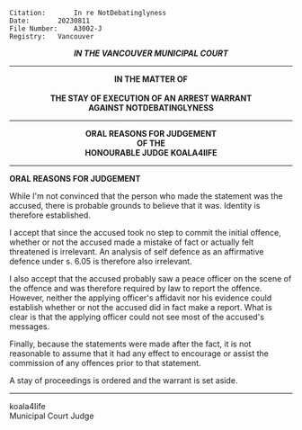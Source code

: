 	Citation:       In re NotDebatinglyness 
	Date:		20230811
	File Number:	A3002-J
	Registry:	Vancouver

<p align="center"><b><i>IN THE VANCOUVER MUNICIPAL COURT</b></i>

---

<p align="center"><b>
			    	IN THE MATTER OF
<br><br>		THE STAY OF EXECUTION OF AN ARREST WARRANT 
  <br> AGAINST NOTDEBATINGLYNESS

---

<p align="center">		
		    		ORAL REASONS FOR JUDGEMENT
<br>				OF THE
<br>				HONOURABLE JUDGE KOALA4IIFE

</b>
	
---

**ORAL REASONS FOR JUDGEMENT**

While I'm not convinced that the person who made the statement was the accused, there is probable grounds to believe that it was. Identity is therefore established.

I accept that since the accused took no step to commit the initial offence, whether or not the accused made a mistake of fact or actually felt threatened is irrelevant. An analysis of self defence as an affirmative defence under s. 6.05 is therefore also irrelevant.

I also accept that the accused probably saw a peace officer on the scene of the offence and was therefore required by law to report the offence. However, neither the applying officer's affidavit nor his evidence could establish whether or not the accused did in fact make a report. What is clear is that the applying officer could not see most of the accused's messages.

Finally, because the statements were made after the fact, it is not reasonable to assume that it had any effect to encourage or assist the commission of any offences prior to that statement.

A stay of proceedings is ordered and the warrant is set aside.	

---

koala4Iife<br>Municipal Court Judge
